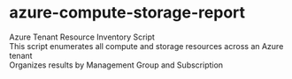 # azure-compute-storage-report
Azure Tenant Resource Inventory Script <br> 
This script enumerates all compute and storage resources across an Azure tenant <br> 
Organizes results by Management Group and Subscription <br> 
